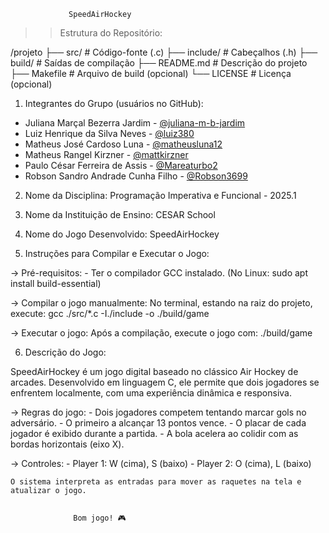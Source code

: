 
                 SpeedAirHockey                    
 

 >> Estrutura do Repositório:

/projeto
├── src/        # Código-fonte (.c)
├── include/    # Cabeçalhos (.h)
├── build/      # Saídas de compilação
├── README.md   # Descrição do projeto
├── Makefile    # Arquivo de build (opcional)
└── LICENSE     # Licença (opcional)


 
 1. Integrantes do Grupo (usuários no GitHub):

- Juliana Marçal Bezerra Jardim - [@juliana-m-b-jardim](https://github.com/juliana-m-b-jardim)
- Luiz Henrique da Silva Neves - [@luiz380](https://github.com/luiz380)
- Matheus José Cardoso Luna - [@matheusluna12](https://github.com/matheusluna12)
- Matheus Rangel Kirzner - [@mattkirzner](https://github.com/mattkirzner)
- Paulo César Ferreira de Assis - [@Mareaturbo2](https://github.com/Mareaturbo2)
- Robson Sandro Andrade Cunha Filho - [@Robson3699](https://github.com/Robson3699)

 
 2. Nome da Disciplina:
    Programação Imperativa e Funcional - 2025.1

 3. Nome da Instituição de Ensino:
    CESAR School

 4. Nome do Jogo Desenvolvido:
    SpeedAirHockey

 
 5. Instruções para Compilar e Executar o Jogo:

 -> Pré-requisitos:
    - Ter o compilador GCC instalado.
      (No Linux: sudo apt install build-essential)

 -> Compilar o jogo manualmente:
    No terminal, estando na raiz do projeto, execute:
      gcc ./src/*.c -I./include -o ./build/game

   

 -> Executar o jogo:
    Após a compilação, execute o jogo com:
      ./build/game


 
 6. Descrição do Jogo:

 SpeedAirHockey é um jogo digital baseado no clássico Air Hockey de arcades.
 Desenvolvido em linguagem C, ele permite que dois jogadores se enfrentem localmente,
 com uma experiência dinâmica e responsiva.

 -> Regras do jogo:
    - Dois jogadores competem tentando marcar gols no adversário.
    - O primeiro a alcançar 13 pontos vence.
    - O placar de cada jogador é exibido durante a partida.
    - A bola acelera ao colidir com as bordas horizontais (eixo X).

 -> Controles:
    - Player 1: W (cima), S (baixo)
    - Player 2: O (cima), L (baixo)

    O sistema interpreta as entradas para mover as raquetes na tela e atualizar o jogo.

 
                  Bom jogo! 🎮                      
 

